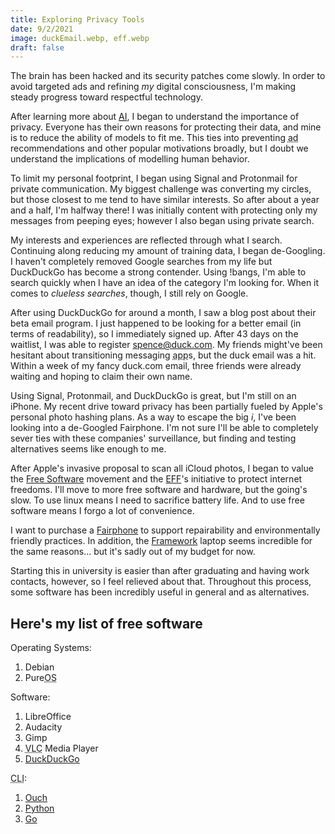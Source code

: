 ```yaml
---
title: Exploring Privacy Tools
date: 9/2/2021
image: duckEmail.webp, eff.webp
draft: false
---
```


The brain has been hacked and its security patches come slowly. In order to avoid targeted ads and refining *my* digital consciousness, I'm making steady progress toward respectful technology.

After learning more about <abbr title="Artificial Intelligence">[AI](/#Neural%20Networks%20From%20Scratch)</abbr>, I began to understand the importance of privacy. Everyone has their own reasons for protecting their data, and mine is to reduce the ability of models to fit me. This ties into preventing <abbr title="Advertisement">ad</abbr> recommendations and other popular motivations broadly, but I doubt we understand the implications of modelling human behavior.

To limit my personal footprint, I began using Signal and Protonmail for private communication. My biggest challenge was converting my circles, but those closest to me tend to have similar interests. So after about a year and a half, I'm halfway there! I was initially content with protecting only my messages from peeping eyes; however I also began using private search.

My interests and experiences are reflected through what I search. Continuing along reducing my amount of training data, I began de-Googling. I haven't completely removed Google searches from my life but DuckDuckGo has become a strong contender. Using !bangs, I'm able to search quickly when I have an idea of the category I'm looking for. When it comes to _clueless searches_, though, I still rely on Google.

After using DuckDuckGo for around a month, I saw a blog post about their beta email program. I just happened to be looking for a better email (in terms of readability), so I immediately signed up. After 43 days on the waitlist, I was able to register spence@duck.com. My friends might've been hesitant about transitioning messaging <abbr title="Application">app</abbr>s, but the duck email was 
a hit. Within a week of my fancy duck.com email, three friends were already waiting and hoping to claim their own name.

Using Signal, Protonmail, and DuckDuckGo is great, but I'm still on an iPhone. My recent drive toward privacy has been partially fueled by Apple's personal photo hashing plans. As a way to escape the big _i_, I've been looking into a de-Googled Fairphone. I'm not sure I'll be able to completely sever ties with these companies' surveillance, but finding and testing alternatives seems like enough to me.

After Apple's invasive proposal to scan all iCloud photos, I began to value the [Free Software](https://www.fsf.org) movement and the [EFF](https://www.eff.org)'s initiative to protect internet freedoms. I'll move to more free software and hardware, but the going's slow. To use linux means I need to sacrifice battery life. And to use free software means I forgo a lot of convenience.

I want to purchase a [Fairphone](https://www.fairphone.com) to support repairability and environmentally friendly practices. In addition, the [Framework](https://frame.work) laptop seems incredible for the same reasons... but it's sadly out of my budget for now.

Starting this in university is easier than after graduating and having work contacts, however, so I feel relieved about that. Throughout this process, some software has been incredibly useful in general and as alternatives.

## Here's my list of free software

Operating Systems:
1. Debian
2. Pure<abbr title="Operating System">OS</abbr>

Software:
1. LibreOffice
2. Audacity
3. Gimp
4. <abbr title="VideoL(ocal)A(rea)N(etwork) Client">VLC</abbr> Media Player
5. [DuckDuckGo](https://spreadprivacy.com/duckduckgrowing)

<abbr title="Command Line Interface">CLI</abbr>:
1. [Ouch](https://github.com/ouch-org/ouch)
2. [Python](https://www.python.org)
3. [Go](https://go.dev)

